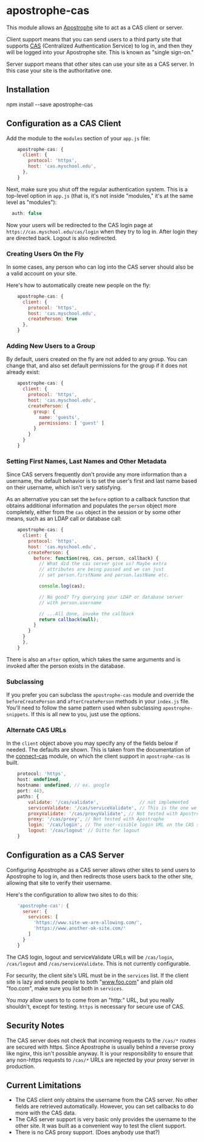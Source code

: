 # apostrophe-cas

This module allows an [Apostrophe](https://apostrophenow.org) site to act as a CAS client or server.

Client support means that you can send users to a third party site that supports [CAS](http://www.jasig.org/cas) (Centralized Authentication Service) to log in, and then they will be logged into your Apostrophe site. This is known as "single sign-on."

Server support means that other sites can use your site as a CAS server. In this case your site is the authoritative one.

## Installation

npm install --save apostrophe-cas

## Configuration as a CAS Client

Add the module to the `modules` section of your `app.js` file:

```javascript
    apostrophe-cas: {
      client: {
        protocol: 'https',
        host: 'cas.myschool.edu',
      },
    }
```

Next, make sure you shut off the regular authentication system. This is a top-level option in `app.js` (that is, it's not inside "modules," it's at the same level as "modules"):

```javascript
  auth: false
```

Now your users will be redirected to the CAS login page at `https://cas.myschool.edu/cas/login` when they try to log in. After login they are directed back. Logout is also redirected.

### Creating Users On the Fly

In some cases, any person who can log into the CAS server should also be a valid account on your site.

Here's how to automatically create new people on the fly:

```javascript
    apostrophe-cas: {
      client: {
        protocol: 'https',
        host: 'cas.myschool.edu',
        createPerson: true
      },
    }
```

### Adding New Users to a Group

By default, users created on the fly are not added to any group. You can change that, and also set default permissions for the group if it does not already exist:

```javascript
    apostrophe-cas: {
      client: {
        protocol: 'https',
        host: 'cas.myschool.edu',
        createPerson: {
          group: {
            name: 'guests',
            permissions: [ 'guest' ]
          }
        }
      }
    }
```

### Setting First Names, Last Names and Other Metadata

Since CAS servers frequently don't provide any more information than a username, the default behavior is to set the user's first and last name based on their username, which isn't very satisfying.

As an alternative you can set the `before` option to a callback function that obtains additional information and populates the `person` object more completely, either from the `cas` object in the session or by some other means, such as an LDAP call or database call:

```javascript
    apostrophe-cas: {
      client: {
        protocol: 'https',
        host: 'cas.myschool.edu',
        createPerson: {
          before: function(req, cas, person, callback) {
            // What did the cas server give us? Maybe extra
            // attributes are being passed and we can just
            // set person.firstName and person.lastName etc.

            console.log(cas);

            // No good? Try querying your LDAP or database server
            // with person.username

            // ...All done, invoke the callback
            return callback(null);
          }
        }
      }
      },
    }
```

There is also an `after` option, which takes the same arguments and is invoked after the person exists in the database.

### Subclassing

If you prefer you can subclass the `apostrophe-cas` module and override the `beforeCreatePerson` and `afterCreatePerson` methods in your `index.js` file. You'll need to follow the same pattern used when subclassing `apostrophe-snippets`. If this is all new to you, just use the options.

### Alternate CAS URLs

In the `client` object above you may specify any of the fields below if needed. The defaults are shown. This is taken from the documentation of the [connect-cas](https://github.com/AceMetrix/connect-cas) module, on which the client support in `apostrophe-cas` is built.

```javascript
    protocol: 'https',
    host: undefined,
    hostname: undefined, // ex. google
    port: 443,
    paths: {
        validate: '/cas/validate',               // not implemented
        serviceValidate: '/cas/serviceValidate', // This is the one we use
        proxyValidate: '/cas/proxyValidate', // Not tested with Apostrophe
        proxy: '/cas/proxy', // Not tested with Apostrophe
        login: '/cas/login', // The user-visible login URL on the CAS server
        logout: '/cas/logout' // Ditto for logout
    }
```

## Configuration as a CAS Server

Configuring Apostrophe as a CAS server allows other sites to send users to Apostrophe to log in, and then redirects those users back to the other site, allowing that site to verify their username.

Here's the configuration to allow two sites to do this:

```javascript
    'apostrophe-cas': {
      server: {
        services: [
          'https://www.site-we-are-allowing.com/',
          'https://www.another-ok-site.com/'
        ]
      }
    }
```

The CAS login, logout and serviceValidate URLs will be `/cas/login`, `/cas/logout` and `/cas/serviceValidate`. This is not currently configurable.

For security, the client site's URL must be in the `services` list. If the client site is lazy and sends people to both "www.foo.com" and plain old "foo.com", make sure you list both in `services`.

You *may* allow users to to come from an "http:" URL, but you really shouldn't, except for testing. `https` is necessary for secure use of CAS.

## Security Notes

The CAS server does not check that incoming requests to the `/cas/*` routes are secured with https. Since Apostrophe is usually behind a reverse proxy like nginx, this isn't possible anyway. It is your responsibility to ensure that any non-https requests to `/cas/*` URLs are rejected by your proxy server in production.

## Current Limitations

* The CAS client only obtains the username from the CAS server. No other fields are retrieved automatically. However, you can set callbacks to do more with the CAS data.
* The CAS server support is very basic only provides the username to the other site. It was built as a convenient way to test the client support.
* There is no CAS proxy support. (Does anybody use that?)
